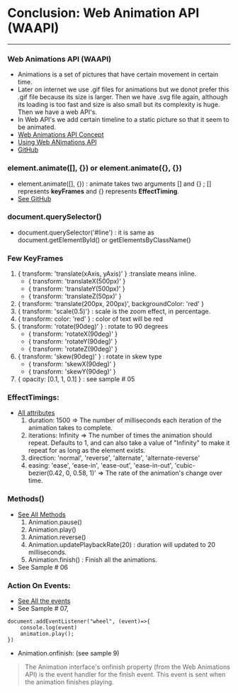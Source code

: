 # Conclusion: Web Animation API (WAAPI)

-------------------------------------------------------------
### Web Animations API (WAAPI)
- Animations is a set of pictures that have certain movement in certain time.
- Later on internet we use .gif files for animations but we donot prefer this .gif file because its size is larger. Then we have .svg file again, although its loading is too fast and size is also small but its complexity is huge. Then we have a web API's.
- In Web API's we add certain timeline to a static picture so that it seem to be animated.
- [Web Animations API Concept](https://developer.mozilla.org/en-US/docs/Web/API/Web_Animations_API/Web_Animations_API_Concepts)
- [Using Web ANimations API](https://developer.mozilla.org/en-US/docs/Web/API/Web_Animations_API/Using_the_Web_Animations_API)
- [GitHub](https://github.com/web-animations/web-animations-js/blob/dev/docs/examples.md)

### element.animate([], {}) or element.animate({}, {})
- element.animate([], {}) : animate takes two arguments [] and {} ; [] represents **keyFrames** and {} represents **EffectTiming**. 
- [See GitHub](https://github.com/web-animations/web-animations-js/blob/dev/docs/examples.md)

### document.querySelector()
- document.querySelector('#line') : it is same as document.getElementById() or getElementsByClassName()

### Few KeyFrames
1. { transform: 'translate(xAxis, yAxis)' } :translate means inline.
    - { transform: 'translateX(500px)' } 
    - { transform: 'translateY(500px)' } 
    - { transform: 'translateZ(50px)' }
2. { transform: 'translate(200px, 200px)', backgroundColor: 'red' }
3. { transform: 'scale(0.5)'}  : scale is the zoom effect, in percentage.
4. { transform: color: 'red' } : color of text will be red
5. { transform: 'rotate(90deg)' }  : rotate to 90 degrees
    - { transform: 'rotateX(90deg)' }
    - { transform: 'rotateY(90deg)' }
    - { transform: 'rotateZ(90deg)' }
6. { transform: 'skew(90deg)' }    : rotate in skew type
    - { transform: 'skewX(90deg)' }
    - { transform: 'skewY(90deg)' }
7. { opacity: [0.1, 1, 0.1] }  : see sample # 05


### EffectTimings:
- [All attributes](https://developer.mozilla.org/en-US/docs/Web/API/EffectTiming)
  1. duration: 1500 => The number of milliseconds each iteration of the animation takes to complete.
  2. iterations: Infinity    => The number of times the animation should repeat. Defaults to 1, and can also take a value of "Infinity" to make it repeat for as long as the element exists.
  3. direction: 'normal', 'reverse', 'alternate', 'alternate-reverse'
  4. easing: 'ease', 'ease-in', 'ease-out', 'ease-in-out', 'cubic-bezier(0.42, 0, 0.58, 1)' => The rate of the animation's change over time.

### Methods()
- [See All Methods](https://developer.mozilla.org/en-US/docs/Web/API/Animation)
  1. Animation.pause()
  2. Animation.play()
  3. Animation.reverse()
  4. Animation.updatePlaybackRate(20)    : duration will updated to 20 milliseconds.
  5. Animation.finish()  :   Finish all the animations.
- See Sample # 06


### Action On Events:
- [See All the events](https://developer.mozilla.org/en-US/docs/Web/API/Animation)
- See Sample # 07, 
```
document.addEventListener("wheel", (event)=>{
    console.log(event)
    animation.play();
})
```
- Animation.onfinish: (see sample 9)
> The Animation interface's onfinish property (from the Web Animations API) is the event handler for the finish event. This event is sent when the animation finishes playing.